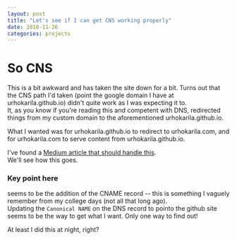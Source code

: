 ```yaml
---
layout: post
title: "Let's see if I can get CNS working properly"
date: 2018-11-26
categories: projects
---
```


# So CNS

This is a bit awkward and has taken the site down for a bit.
Turns out that the CNS path I'd taken (point the google domain I have at urhokarila.github.io) didn't quite work as I was expecting it to.  
It, as you know if you're reading this and competent with DNS, redirected things from my custom domain to the aforementioned urhokarila.github.io.

What I wanted was for urhokarila.github.io to redirect to urhokarila.com, and for urhokarila.com to serve content from urhokarila.github.io.


I've found a [Medium article that should handle this](https://medium.com/employbl/launch-a-website-with-a-custom-url-using-github-pages-and-google-domains-3dd8d90cc33b).  
We'll see how this goes.

### Key point here  
seems to be the addition of the CNAME record -- this is something I vaguely remember from my college days (not all that long ago).  
Updating the `Canonical NAME` on the DNS record to pointo the github site seems to be the way to get what I want. Only one way to find out!

At least I did this at night, right?